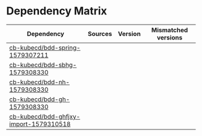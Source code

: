 # Dependency Matrix

Dependency | Sources | Version | Mismatched versions
---------- | ------- | ------- | -------------------
[cb-kubecd/bdd-spring-1579307211](https://github.com/cb-kubecd/bdd-spring-1579307211.git) |  | []() | 
[cb-kubecd/bdd-sbhg-1579308330](https://github.com/cb-kubecd/bdd-sbhg-1579308330.git) |  | []() | 
[cb-kubecd/bdd-nh-1579308330](https://github.com/cb-kubecd/bdd-nh-1579308330.git) |  | []() | 
[cb-kubecd/bdd-gh-1579308330](https://github.com/cb-kubecd/bdd-gh-1579308330.git) |  | []() | 
[cb-kubecd/bdd-ghfjxy-import-1579310518](https://github.com/cb-kubecd/bdd-ghfjxy-import-1579310518.git) |  | []() | 
